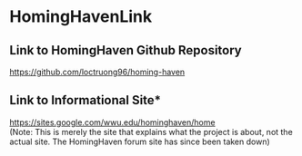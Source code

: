 # HomingHavenLink

## Link to HomingHaven Github Repository
https://github.com/loctruong96/homing-haven

## Link to Informational Site*
https://sites.google.com/wwu.edu/hominghaven/home  
(Note: This is merely the site that explains what the project is about, not the actual site. The HomingHaven forum site has since been taken down)
